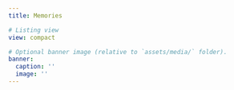 ```yaml
---
title: Memories

# Listing view
view: compact

# Optional banner image (relative to `assets/media/` folder).
banner:
  caption: ''
  image: ''
---
```

